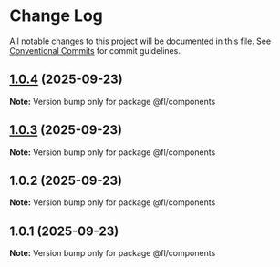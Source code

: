 # Change Log

All notable changes to this project will be documented in this file.
See [Conventional Commits](https://conventionalcommits.org) for commit guidelines.

## [1.0.4](https://github.com/fengliang12/Fl-ai-interface/compare/@fl/components@1.0.2...@fl/components@1.0.4) (2025-09-23)

**Note:** Version bump only for package @fl/components

## [1.0.3](https://github.com/fengliang12/Fl-ai-interface/compare/@fl/components@1.0.2...@fl/components@1.0.3) (2025-09-23)

**Note:** Version bump only for package @fl/components

## 1.0.2 (2025-09-23)

**Note:** Version bump only for package @fl/components

## 1.0.1 (2025-09-23)

**Note:** Version bump only for package @fl/components
